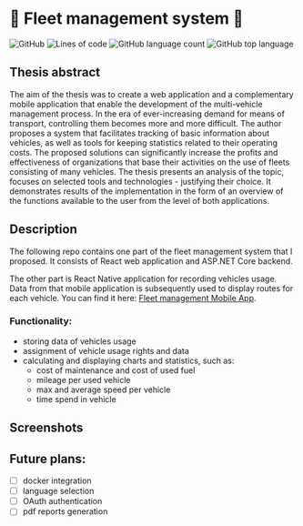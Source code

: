 # :truck: Fleet management system :car:

![GitHub](https://img.shields.io/github/license/mwalasz/Fleet-management-system) 
![Lines of code](https://img.shields.io/tokei/lines/github/mwalasz/Fleet-management-system) 
![GitHub language count](https://img.shields.io/github/languages/count/mwalasz/Fleet-management-system) 
![GitHub top language](https://img.shields.io/github/languages/top/mwalasz/Fleet-management-system)

## Thesis abstract

The aim of the thesis was to create a web application and a complementary mobile application that enable the development of the multi-vehicle management process. In the era of ever-increasing demand for means of transport, controlling them becomes more and more difficult. The author proposes a system that facilitates tracking of basic information about vehicles, as well as tools for keeping statistics related to their operating costs. The proposed solutions can significantly increase the profits and effectiveness of organizations that base their activities on the use of fleets consisting of many vehicles. The thesis presents an analysis of the topic, focuses on selected tools and technologies - justifying their choice. It demonstrates results of the implementation in the form of an overview of the functions available to the user from the level of both applications. 

## Description

The following repo contains one part of the fleet management system that I proposed. 
It consists of React web application and ASP.NET Core backend. 

The other part is React Native application for recording vehicles usage. Data from that mobile application is subsequently used to display routes for each vehicle. You can find it here: [Fleet management Mobile App](https://github.com/mwalasz/Fleet-management-system-mobile).

### Functionality:
- storing data of vehicles usage
- assignment of vehicle usage rights and data
- calculating and displaying charts and statistics, such as:
  - cost of maintenance and cost of used fuel
  - mileage per used vehicle
  - max and average speed per vehicle
  - time spend in vehicle

## Screenshots
## Future plans: 
- [ ]  docker integration
- [ ]  language selection
- [ ]  OAuth authentication
- [ ]  pdf reports generation
